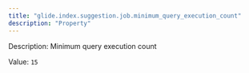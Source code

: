 ```yaml
---
title: "glide.index.suggestion.job.minimum_query_execution_count"
description: "Property"
---
```


Description: Minimum query execution count

Value: `15`